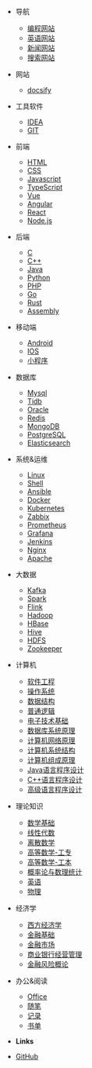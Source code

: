 * 导航
  * [编程网站](pages/Navigation/Program/Index.md)
  * [英语网站](pages/Navigation/Egnlish/Index.md)
  * [新闻网站](pages/Navigation/News/Index.md)
  * [搜索网站](pages/Navigation/Search/Index.md)


* 网站
  * [docsify](pages/Website/docsify/部署/README.md)



* 工具软件
  * [IDEA](pages/Tools/IDEA/Index.md)
  * [GIT](pages/Tools/Git/Index.md)




* 前端
  * [HTML](pages/Frontend/Html/Index.md)
  * [CSS](pages/Frontend/Css/Index.md)
  * [Javascript](pages/Frontend/Javascript/Index.md)
  * [TypeScript](pages/Frontend/TypeScript/Index.md)
  * [Vue](pages/Frontend/Vue/Index.md)
  * [Angular](pages/Frontend/Angular/Index.md)
  * [React](pages/Frontend/React/Index.md)
  * [Node.js](pages/Frontend/NodeJs/Index.md)



* 后端
  * [C](pages/Backend/C/Index.md)
  * [C++](pages/Backend/C++/Index.md)
  * [Java](pages/Backend/Java/Index.md)
  * [Python](pages/Backend/Python/Index.md)
  * [PHP](pages/Backend/PHP/Index.md)
  * [Go](pages/Backend/Go/Index.md)
  * [Rust](pages/Backend/Rust/Index.md)
  * [Assembly](pages/Backend/Assembly/Index.md)



* 移动端
  * [Android](pages/Mobile/Android/Index.md)
  * [IOS](pages/Mobile/IOS/Index.md)
  * [小程序](pages/Mobile/小程序/Index.md)



* 数据库
  * [Mysql](pages/Database/Mysql/Index.md)
  * [Tidb](pages/Database/Tidb/Index.md)
  * [Oracle](pages/Database/Oracle/Index.md)
  * [Redis](pages/Database/Redis/Index.md)
  * [MongoDB](pages/Database/MongoDB/Index.md)
  * [PostgreSQL](pages/Database/PostgreSQL/Index.md)
  * [Elasticsearch](pages/Database/Elasticsearch/Index.md)




* 系统&运维
  * [Linux](pages/Ops/Linux/Index.md)
  * [Shell](pages/Ops/Shell/Index.md)
  * [Ansible](pages/Ops/Ansible/Index.md)
  * [Docker](pages/Ops/Docker/Index.md)
  * [Kubernetes](pages/Ops/Kubernetes/Index.md)
  * [Zabbix](pages/Ops/Zabbix/Index.md)
  * [Prometheus](pages/Ops/Prometheus/Index.md)
  * [Grafana](pages/Ops/Grafana/Index.md)
  * [Jenkins](pages/Ops/Jenkins/Index.md)
  * [Nginx](pages/Ops/Nginx/Index.md)
  * [Apache](pages/Ops/Apache/Index.md)



* 大数据
  * [Kafka](pages/Bigdata/Kafka/Index.md)
  * [Spark](pages/Bigdata/Spark/Index.md)
  * [Flink](pages/Bigdata/Flink/Index.md)
  * [Hadoop](pages/Bigdata/Hadoop/Index.md)
  * [HBase](pages/Bigdata/HBase/Index.md)
  * [Hive](pages/Bigdata/Hive/Index.md)
  * [HDFS](pages/Bigdata/HDFS/Index.md)
  * [Zookeeper](pages/Bigdata/Zookeeper/Index.md)





* 计算机
  * [软件工程](pages/Computer/软件工程/Index.md)
  * [操作系统](pages/Computer/操作系统/Index.md)
  * [数据结构](pages/Computer/数据结构/Index.md)
  * [普通逻辑](pages/Computer/普通逻辑/Index.md)
  * [电子技术基础](pages/Computer/电子技术基础/Index.md)
  * [数据库系统原理](pages/Computer/数据库系统原理/Index.md)
  * [计算机网络原理](pages/Computer/计算机网络原理/Index.md)
  * [计算机系统结构](pages/Computer/计算机系统结构/Index.md)
  * [计算机组成原理](pages/Computer/计算机组成原理/Index.md)
  * [Java语言程序设计](pages/Computer/Java语言程序设计/Index.md)
  * [C++语言程序设计](pages/Computer/C++语言程序设计/Index.md)
  * [高级语言程序设计](pages/Computer/高级语言程序设计/Index.md)

 



* 理论知识
  * [数学基础](pages/Math/数学基础/代数.md)
  * [线性代数](pages/Math/线性代数/Index.md)
  * [离散数学](pages/Math/离散数学/Index.md)
  * [高等数学-工专](pages/Math/高等数学-工专/Index.md)
  * [高等数学-工本](pages/Math/高等数学-工本/Index.md)
  * [概率论与数理统计](pages/Math/概率论与数理统计/Index.md)
  * [英语](pages/English/Pronunciation/Index.md)
  * [物理](pages/English/Vocabulary/Index.md)




* 经济学
  * [西方经济学](pages/Economics/西方经济学/Index.md)
  * [金融基础](pages/Economics/金融基础/Index.md)
  * [金融市场](pages/Economics/金融市场/Index.md)
  * [商业银行经营管理](pages/Economics/商业银行经营管理/Index.md)
  * [金融风险概论](pages/Economics/金融风险概论/Index.md)


* 办公&阅读
  * [Office](pages/Office/Excel/Index.md)
  * [随笔](pages/Read/Personal/Index.md)
  * [记录](pages/Read/Recods/Index.md)
  * [书单](pages/Read/Books/Index.md)





- **Links**
 * [<span class=" fa  fa-lg fa-github"></span> GitHub](https://github.com/jsagreas/docsify)

